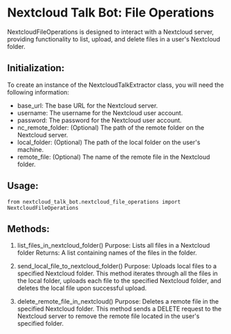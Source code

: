 # Nextcloud Talk Bot: File Operations

NextcloudFileOperations is designed to interact with a Nextcloud server, providing functionality to list, upload, and delete files in a user's Nextcloud folder.

## Initialization:

To create an instance of the NextcloudTalkExtractor class, you will need the following information:

- base_url: The base URL for the Nextcloud server.
- username: The username for the Nextcloud user account.
- password: The password for the Nextcloud user account.
- nc_remote_folder: (Optional) The path of the remote folder on the Nextcloud server.
- local_folder: (Optional) The path of the local folder on the user's machine.
- remote_file: (Optional) The name of the remote file in the Nextcloud folder.


## Usage:

```
from nextcloud_talk_bot.nextcloud_file_operations import NextcloudFileOperations
```
    
## Methods:

1. list_files_in_nextcloud_folder()
    Purpose: Lists all files in a Nextcloud folder
    Returns: A list containing names of the files in the folder.

2. send_local_file_to_nextcloud_folder()
    Purpose: Uploads local files to a specified Nextcloud folder. 
    This method iterates through all the files in the local folder, uploads each file to the specified Nextcloud folder, 
    and deletes the local file upon successful upload.

3. delete_remote_file_in_nextcloud()
    Purpose: Deletes a remote file in the specified Nextcloud folder. 
    This method sends a DELETE request to the Nextcloud server to remove the remote file located in the user's specified folder.